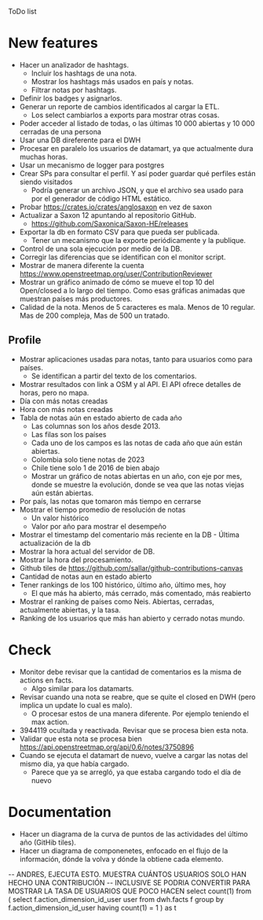 ToDo list

# New features

* Hacer un analizador de hashtags.
  * Incluir los hashtags de una nota.
  * Mostrar los hashtags más usados en país y notas.
  * Filtrar notas por hashtags.
* Definir los badges y asignarlos.
* Generar un reporte de cambios identificados al cargar la ETL.
  * Los select cambiarlos a exports para mostrar otras cosas.
* Poder acceder al listado de todas, o las últimas 10 000 abiertas y 10 000
  cerradas de una persona
* Usar una DB direferente para el DWH
* Procesar en paralelo los usuarios de datamart, ya que actualmente dura muchas
  horas.
* Usar un mecanismo de logger para postgres
* Crear SPs para consultar el perfil. Y así poder guardar qué perfiles están
  siendo visitados
  * Podría generar un archivo JSON, y que el archivo sea usado para por el 
    generador de código HTML estático.
* Probar https://crates.io/crates/anglosaxon en vez de saxon
* Actualizar a Saxon 12 apuntando al repositorio GitHub.
  * https://github.com/Saxonica/Saxon-HE/releases
* Exportar la db en formato CSV para que pueda ser publicada.
  * Tener un mecanismo que la exporte periódicamente y la publique.
* Control de una sola ejecución por medio de la DB.
* Corregir las diferencias que se identifican con el monitor script.
* Mostrar de manera diferente la cuenta https://www.openstreetmap.org/user/ContributionReviewer
* Mostrar un gráfico animado de cómo se mueve el top 10 del Open/closed a lo
  largo del tiempo. Como esas gráficas animadas que muestran países más
  productores.
* Calidad de la nota. Menos de 5 caracteres es mala. Menos de 10 regular. Mas de
  200 compleja, Mas de 500 un tratado.

## Profile

* Mostrar aplicaciones usadas para notas, tanto para usuarios como para países.
  * Se identifican a partir del texto de los comentarios.
* Mostrar resultados con link a OSM y al API. El API ofrece detalles de horas, pero no mapa.
* Día con más notas creadas
* Hora con más notas creadas
* Tabla de notas aún en estado abierto de cada año
  * Las columnas son los años desde 2013.
  * Las filas son los países
  * Cada uno de los campos es las notas de cada año que aún están abiertas.
  * Colombia solo tiene notas de 2023
  * Chile tiene solo 1 de 2016 de bien abajo
  * Mostrar un gráfico de notas abiertas en un año, con eje por mes, donde
    se muestre la evolución, donde se vea que las notas viejas aún están abiertas.
* Por país, las notas que tomaron más tiempo en cerrarse
* Mostrar el tiempo promedio de resolución de notas
  * Un valor histórico
  * Valor por año para mostrar el desempeño
* Mostrar el timestamp del comentario más reciente en la DB - Última actualización de la db
* Mostrar la hora actual del servidor de DB.
* Mostrar la hora del procesamiento.
* Github tiles de https://github.com/sallar/github-contributions-canvas
* Cantidad de notas aun en estado abierto
* Tener rankings de los 100 histórico, último año, último mes, hoy
  * El que más ha abierto, más cerrado, más comentado, más reabierto
* Mostrar el ranking de países como Neis. Abiertas, cerradas, actualmente
  abiertas, y la tasa.
* Ranking de los usuarios que más han abierto y cerrado notas mundo.

# Check

* Monitor debe revisar que la cantidad de comentarios es la misma de actions en
  facts. 
  * Algo similar para los datamarts.
* Revisar cuando una nota se reabre, que se quite el closed en DWH (pero implica
  un update lo cual es malo).
  * O procesar estos de una manera diferente. Por ejemplo teniendo el max
    action.
* 3944119 ocultada y reactivada. Revisar que se procesa bien esta nota.
* Validar que esta nota se procesa bien https://api.openstreetmap.org/api/0.6/notes/3750896
* Cuando se ejecuta el datamart de nuevo, vuelve a cargar las notas del mismo
  dia, ya que había cargado.
  * Parece que ya se arregló, ya que estaba cargando todo el día de nuevo

# Documentation

* Hacer un diagrama de la curva de puntos de las actividades del último año
  (GitHib tiles).
* Hacer un diagrama de componenetes, enfocado en el flujo de la información,
  dónde la volva y dónde la obtiene cada elemento. 


-- ANDRES, EJECUTA ESTO. MUESTRA CUÁNTOS USUARIOS SOLO HAN HECHO UNA CONTRIBUCIÓN
-- INCLUSIVE SE PODRIA CONVERTIR PARA MOSTRAR LA TASA DE USUARIOS QUE POCO HACEN
select count(1)
from (
 select f.action_dimension_id_user user
 from dwh.facts f 
 group by f.action_dimension_id_user
 having count(1) = 1
) as t